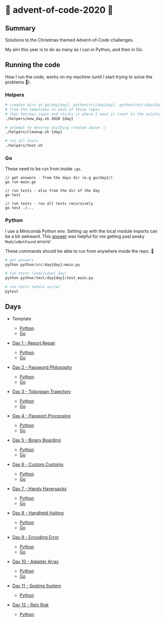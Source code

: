 # 🎄 advent-of-code-2020 🎄

## Summary

Solutions to the Christmas themed Advent-of-Code challenges. 

My aim this year is to do as many as I can in Python, and then in Go. 

## Running the code

How I run the code, works on my machine (until I start trying to solve the problems 🥴).

### Helpers

```bash
# creates dirs at go/day{day}, python/src/day{day}, python/test/day{day}
# from the templates in each of those repos
# then fetches input and sticks it where I want it (next to the solutions)
./helpers/new_day.sh 2020 {day}

# attempt to destroy anything created above ;)
./helpers/cleanup.sh {day}

# run all tests 
./helpers/test.sh

```

### Go

These need to be run from inside `/go`.

```golang
// get answers - from the days dir (e.g go/day1/)
go run main.go

// run tests - also from the dir of the day
go test

// run tests - run all tests recursively
go test ./...

```

### Python

I use a Miniconda Python env.
Setting up with the local module imports can be a bit awkward. 
This [answer](https://stackoverflow.com/questions/37006114/anaconda-permanently-include-external-packages-like-in-pythonpath) was helpful for me getting past pesky `ModuleNotFound` errors!


These commands should be able to run from anywhere inside the repo. 🤞

```python
# get answers
python python/src/day{day}/main.py

# run tests (individual day)
python python/test/day{day}/test_main.py

# run tests (whole suite)
pytest

```

## Days 

- Template

    - [Python](python/src/template)
    - [Go](go/template)

- [Day 1 - Report Repair](https://adventofcode.com/2020/day/1)

    - [Python](python/src/day1/main.py)
    - [Go](go/day1/main.go)

- [Day 2 - Password Philosophy](https://adventofcode.com/2020/day/2)

    - [Python](python/src/day2/main.py)
    - [Go](go/day2/main.go)

- [Day 3 - Toboggan Trajectory](https://adventofcode.com/2020/day/3)

    - [Python](python/src/day3/main.py)
    - [Go](go/day3/main.go)

- [Day 4 - Passport Processing](https://adventofcode.com/2020/day/4)

    - [Python](python/src/day4/main.py)
    - [Go](go/day4/main.go)

- [Day 5 - Binary Boarding](https://adventofcode.com/2020/day/5)

    - [Python](python/src/day5/main.py)
    - [Go](go/day5/main.go)

- [Day 6 - Custom Customs](https://adventofcode.com/2020/day/6)

    - [Python](python/src/day6/main.py)
    - [Go](go/day6/main.go)

- [Day 7 - Handy Haversacks](https://adventofcode.com/2020/day/7)

    - [Python](python/src/day7/main.py)
    - [Go](go/day7/main.go)

- [Day 8 - Handheld Halting](https://adventofcode.com/2020/day/8)

    - [Python](python/src/day8/main.py)
    - [Go](go/day8/main.go)

- [Day 9 - Encoding Error](https://adventofcode.com/2020/day/9)

    - [Python](python/src/day9/main.py)
    - [Go](go/day9/main.go)

- [Day 10 - Adapter Array](https://adventofcode.com/2020/day/10)

    - [Python](python/src/day10/main.py)
    - [Go](go/day10/main.go)

- [Day 11 - Seating System](https://adventofcode.com/2020/day/11)

    - [Python](python/src/day11/main.py)

- [Day 12 - Rain Risk](https://adventofcode.com/2020/day/12)

    - [Python](python/src/day12/main.py)